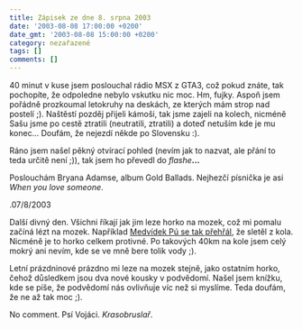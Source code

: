 ```yaml
---
title: Zápisek ze dne 8. srpna 2003
date: '2003-08-08 17:00:00 +0200'
date_gmt: '2003-08-08 15:00:00 +0200'
category: nezařazené
tags: []
comments: []
---
```

<p>40 minut v kuse jsem poslouchal rádio MSX z GTA3, což pokud znáte, tak pochopíte, že odpoledne  nebylo vskutku nic moc. Hm, fujky. Aspoň jsem pořádně prozkoumal letokruhy na deskách, ze kterých mám  strop nad postelí ;). Naštěstí pozděj přijeli kámoši, tak jsme zajeli na kolech, nicméně Sašu jsme po cestě  ztratili (neutratili, ztratili) a doteď netuším kde je mu konec... Doufám, že nejezdí někde po Slovensku :).</p>
<p>Ráno jsem našel pěkný otvírací pohled (nevím jak to nazvat, ale přání to teda určitě není ;)), tak jsem  ho převedl do <i title="tady býval odkaz na soubor 'kote.htm'">flashe</i><span style="font-weight:bold">...</span></p>
<p>Poslouchám Bryana Adamse, album Gold Ballads. Nejhezčí písnička je asi <i title="tady býval odkaz na soubor 'when_love.htm'">When you love someone</i>.
<p class="date">.07/8/2003</p>
<p>Další divný den. Všichni říkají jak jim leze horko na mozek, což mi pomalu začíná lézt na mozek.   Například <a href="https://www.pooh.cz/a.asp?a=2005726&db=" target="_blank">Medvídek Pú se tak přehřál</a>,   že sletěl z kola. Nicméně je to horko celkem protivné. Po takových 40km na kole jsem celý mokrý ani nevím,   kde se ve mně bere tolik vody ;).</p>
<p>Letní prázdninové prázdno mi leze na mozek stejně, jako ostatním horko, čehož důsledkem jsou dva nové   kousky v podvědomí. Našel jsem knížku, kde se píše, že podvědomí nás ovlivňuje víc než si myslíme.   Teda doufám, že ne až tak moc ;).</p>
<p>No comment. Psí Vojáci. <i title="tady býval odkaz na soubor 'krasobruslar.htm'">Krasobruslař</i>.</p>
